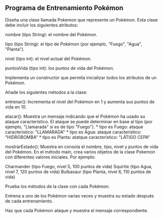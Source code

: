 ## Programa de Entrenamiento Pokémon

Diseña una clase llamada Pokemon que represente un Pokémon. Esta clase debe incluir los siguientes atributos:

nombre (tipo String): el nombre del Pokémon.

tipo (tipo String): el tipo de Pokémon (por ejemplo, "Fuego", "Agua", "Planta").

nivel (tipo int): el nivel actual del Pokémon.

puntosVida (tipo int): los puntos de vida del Pokémon.

Implementa un constructor que permita inicializar todos los atributos de un Pokémon.

Añade los siguientes métodos a la clase:

entrenar(): Incrementa el nivel del Pokémon en 1 y aumenta sus puntos de vida en 10.

atacar(): Muestra un mensaje indicando que el Pokémon ha usado su ataque característico. El ataque se puede determinar en base al tipo (por ejemplo, "Llamarada" si es de tipo "Fuego").
     * tipo es Fuego: ataque característico: "LLAMARADA"
     * tipo es Agua: ataque característico: "HIDROBOMBA"
     * tipo es Planta: atatque característico: "LÁTIGO CEPA"

mostrarEstado(): Muestra en consola el nombre, tipo, nivel y puntos de vida del Pokémon.
En el método main, crea varios objetos de la clase Pokemon con diferentes valores iniciales. Por ejemplo:

Charmander (tipo Fuego, nivel 5, 100 puntos de vida)
Squirtle (tipo Agua, nivel 7, 120 puntos de vida)
Bulbasaur (tipo Planta, nivel 6, 110 puntos de vida)


Prueba los métodos de la clase con cada Pokémon:

Entrena a uno de los Pokémon varias veces y muestra su estado después de cada entrenamiento.

Haz que cada Pokémon ataque y muestra el mensaje correspondiente.
